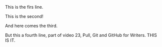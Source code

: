 This is the firs line.

This is the second!

And here comes the third.

But this a fourth line, part of video 23, Pull, Git and GitHub for Writers. THIS IS IT.